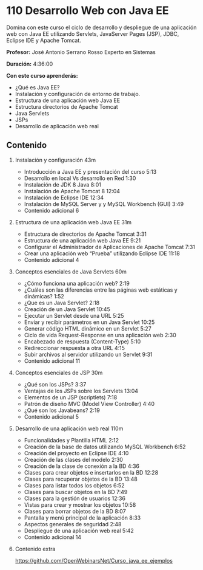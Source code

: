 # 110 Desarrollo Web con Java EE

Domina con este curso el ciclo de desarrollo y despliegue de una aplicación web con Java EE utilizando Servlets, JavaServer Pages (JSP), JDBC, Eclipse IDE y Apache Tomcat.

**Profesor:** José Antonio Serrano Rosso Experto en Sistemas

**Duración:**  4:36:00

**Con este curso aprenderás:**

* ¿Qué es Java EE?
* Instalación y configuración de entorno de trabajo.
* Estructura de una aplicación web Java EE
* Estructura directorios de Apache Tomcat
* Java Servlets
* JSPs
* Desarrollo de aplicación web real

## Contenido

1. Instalación y configuración 43m
   * Introducción a Java EE y presentación del curso 5:13 
   * Desarrollo en local Vs desarrollo en Red 1:30 
   * Instalación de JDK 8 Java 8:01 
   * Instalación de Apache Tomcat 8 12:04 
   * Instalación de Eclipse IDE 12:34 
   * Instalación de MySQL Server y y MySQL Workbench (GUI) 3:49 
   * Contenido adicional 6

2. Estructura de una aplicación web Java EE 31m
   * Estructura de directorios de Apache Tomcat 3:31 
   * Estructura de una aplicación web Java EE 9:21 
   * Configurar el Administrador de Aplicaciones de Apache Tomcat 7:31 
   * Crear una aplicación web “Prueba” utilizando Eclipse IDE 11:18 
   * Contenido adicional 4

3. Conceptos esenciales de Java Servlets 60m
   * ¿Cómo funciona una aplicación web? 2:19 
   * ¿Cuáles son las diferencias entre las páginas web estáticas y dinámicas? 1:52 
   * ¿Que es un Java Servlet? 2:18 
   * Creación de un Java Servlet 10:45 
   * Ejecutar un Servlet desde una URL 5:25 
   * Enviar y recibir parámetros en un Java Servlet 10:25 
   * Generar código HTML dinámico en un Servlet 5:27 
   * Ciclo de vida Request-Response en una aplicación web 2:30 
   * Encabezado de respuesta (Content-Type) 5:10 
   * Redireccionar respuesta a otra URL 4:15 
   * Subir archivos al servidor utilizando un Servlet 9:31 
   * Contenido adicional 11

4. Conceptos esenciales de JSP 30m
   * ¿Qué son los JSPs? 3:37 
   * Ventajas de los JSPs sobre los Servlets 13:04 
   * Elementos de un JSP (scriptlets) 7:18 
   * Patrón de diseño MVC (Model View Controller) 4:40 
   * ¿Qué son los Javabeans? 2:19 
   * Contenido adicional 5

5. Desarrollo de una aplicación web real 110m 
   * Funcionalidades y Plantilla HTML 2:12 
   * Creación de la base de datos utilizando MySQL Workbench 6:52 
   * Creación del proyecto en Eclipse IDE 4:10 
   * Creación de las clases del modelo 2:30 
   * Creación de la clase de conexión a la BD 4:36 
   * Clases para crear objetos e insertarlos en la BD 12:28 
   * Clases para recuperar objetos de la BD 13:48 
   * Clases para listar todos los objetos 6:52 
   * Clases para buscar objetos en la BD 7:49 
   * Clases para la gestión de usuarios 12:36 
   * Vistas para crear y mostrar los objetos 10:58 
   * Clases para borrar objetos de la BD 8:07 
   * Pantalla y menú principal de la aplicación 8:33 
   * Aspectos generales de seguridad 2:48 
   * Despliegue de una aplicación web real 5:42 
   * Contenido adicional  14

6. Contenido extra

   https://github.com/OpenWebinarsNet/Curso_java_ee_ejemplos
